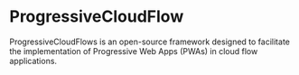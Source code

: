 # ProgressiveCloudFlow
ProgressiveCloudFlows is an open-source framework designed to facilitate the implementation of Progressive Web Apps (PWAs) in cloud flow applications.
